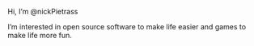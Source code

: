 Hi, I’m @nickPietrass

I’m interested in open source software to make life easier and games to make life more fun.

<!---
nickPietrass/nickPietrass is a ✨ special ✨ repository because its `README.md` (this file) appears on your GitHub profile.
You can click the Preview link to take a look at your changes.
--->
